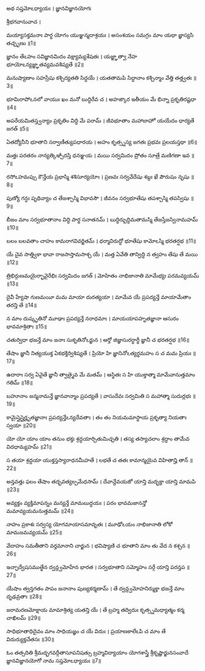 అథ సప్తమోఽధ్యాయః ।
జ్ఞానవిజ్ఞానయోగః

శ్రీభగవానువాచ ।

మయ్యాసక్తమనాః పార్థ యోగం యుఞ్జన్మదాశ్రయః ।
అసంశయం సమగ్రం మాం యథా జ్ఞాస్యసి తచ్ఛృణు ॥1॥

జ్ఞానం తేఽహం సవిజ్ఞానమిదం వక్ష్యామ్యశేషతః ।
యజ్జ్ఞాత్వా నేహ భూయోఽన్యజ్జ్ఞాతవ్యమవశిష్యతే ॥2॥

మనుష్యాణాం సహస్రేషు కశ్చిద్యతతి సిద్ధయే ।
యతతామపి సిద్ధానాం కశ్చిన్మాం వేత్తి తత్త్వతః ॥3॥

భూమిరాపోఽనలో వాయుః ఖం మనో బుద్ధిరేవ చ ।
అహఙ్కార ఇతీయం మే భిన్నా ప్రకృతిరష్టధా ॥4॥

అపరేయమితస్త్వన్యాం ప్రకృతిం విద్ధి మే పరామ్ ।
జీవభూతాం మహాబాహో యయేదం ధార్యతే జగత్ ॥5॥

ఏతద్యోనీని భూతాని సర్వాణీత్యుపధారయ ।
అహం కృత్స్నస్య జగతః ప్రభవః ప్రలయస్తథా ॥6॥

మత్తః పరతరం నాన్యత్కిఞ్చిదస్తి ధనఞ్జయ ।
మయి సర్వమిదం ప్రోతం సూత్రే మణిగణా ఇవ ॥7॥

రసోఽహమప్సు కౌన్తేయ ప్రభాస్మి శశిసూర్యయోః ।
ప్రణవః సర్వవేదేషు శబ్దః ఖే పౌరుషం నృషు ॥8॥

పుణ్యో గన్ధః పృథివ్యాం చ తేజశ్చాస్మి విభావసౌ ।
జీవనం సర్వభూతేషు తపశ్చాస్మి తపస్విషు ॥9॥

బీజం మాం సర్వభూతానాం విద్ధి పార్థ సనాతనమ్ ।
బుద్ధిర్బుద్ధిమతామస్మి తేజస్తేజస్వినామహమ్ ॥10॥

బలం బలవతాం చాహం కామరాగవివర్జితమ్ ।
ధర్మావిరుద్ధో భూతేషు కామోఽస్మి భరతర్షభ ॥11॥

యే చైవ సాత్త్వికా భావా రాజసాస్తామసాశ్చ యే ।
మత్త ఏవేతి తాన్విద్ధి న త్వహం తేషు తే మయి ॥12॥

త్రిభిర్గుణమయైర్భావైరేభిః సర్వమిదం జగత్ ।
మోహితం నాభిజానాతి మామేభ్యః పరమవ్యయమ్ ॥13॥

దైవీ హ్యేషా గుణమయీ మమ మాయా దురత్యయా ।
మామేవ యే ప్రపద్యన్తే మాయామేతాం తరన్తి తే ॥14॥

న మాం దుష్కృతినో మూఢాః ప్రపద్యన్తే నరాధమాః ।
మాయయాపహృతజ్ఞానా ఆసురం భావమాశ్రితాః ॥15॥

చతుర్విధా భజన్తే మాం జనాః సుకృతినోఽర్జున ।
ఆర్తో జిజ్ఞాసురర్థార్థీ జ్ఞానీ చ భరతర్షభ ॥16॥

తేషాం జ్ఞానీ నిత్యయుక్త ఏకభక్తిర్విశిష్యతే ।
ప్రియో హి జ్ఞానినోఽత్యర్థమహం స చ మమ ప్రియః ॥17॥

ఉదారాః సర్వ ఏవైతే జ్ఞానీ త్వాత్మైవ మే మతమ్ ।
ఆస్థితః స హి యుక్తాత్మా మామేవానుత్తమాం గతిమ్ ॥18॥

బహూనాం జన్మనామన్తే జ్ఞానవాన్మాం ప్రపద్యతే ।
వాసుదేవః సర్వమితి స మహాత్మా సుదుర్లభః ॥19॥

కామైస్తైస్తైర్హృతజ్ఞానాః ప్రపద్యన్తేఽన్యదేవతాః ।
తం తం నియమమాస్థాయ ప్రకృత్యా నియతాః స్వయా ॥20॥

యో యో యాం యాం తనుం భక్తః శ్రద్ధయార్చితుమిచ్ఛతి ।
తస్య తస్యాచలాం శ్రద్ధాం తామేవ విదధామ్యహమ్ ॥21॥

స తయా శ్రద్ధయా యుక్తస్తస్యారాధనమీహతే ।
లభతే చ తతః కామాన్మయైవ విహితాన్హి తాన్ ॥22॥

అన్తవత్తు ఫలం తేషాం తద్భవత్యల్పమేధసామ్ ।
దేవాన్దేవయజో యాన్తి మద్భక్తా యాన్తి మామపి ॥23॥

అవ్యక్తం వ్యక్తిమాపన్నం మన్యన్తే మామబుద్ధయః ।
పరం భావమజానన్తో మమావ్యయమనుత్తమమ్ ॥24॥

నాహం ప్రకాశః సర్వస్య యోగమాయాసమావృతః ।
మూఢోఽయం నాభిజానాతి లోకో మామజమవ్యయమ్ ॥25॥

వేదాహం సమతీతాని వర్తమానాని చార్జున ।
భవిష్యాణి చ భూతాని మాం తు వేద న కశ్చన ॥26॥

ఇచ్ఛాద్వేషసముత్థేన ద్వన్ద్వమోహేన భారత ।
సర్వభూతాని సమ్మోహం సర్గే యాన్తి పరన్తప ॥27॥

యేషాం త్వన్తగతం పాపం జనానాం పుణ్యకర్మణామ్ ।
తే ద్వన్ద్వమోహనిర్ముక్తా భజన్తే మాం దృఢవ్రతాః ॥28॥

జరామరణమోక్షాయ మామాశ్రిత్య యతన్తి యే ।
తే బ్రహ్మ తద్విదుః కృత్స్నమధ్యాత్మం కర్మ చాఖిలమ్ ॥29॥

సాధిభూతాధిదైవం మాం సాధియజ్ఞం చ యే విదుః ।
ప్రయాణకాలేఽపి చ మాం తే విదుర్యుక్తచేతసః ॥30॥

ఓం తత్సదితి శ్రీమద్భగవద్గీతాసూపనిషత్సు
బ్రహ్మవిద్యాయాం యోగశాస్త్రే శ్రీకృష్ణార్జునసంవాదే
జ్ఞానవిజ్ఞానయోగో నామ సప్తమోఽధ్యాయః ॥7॥